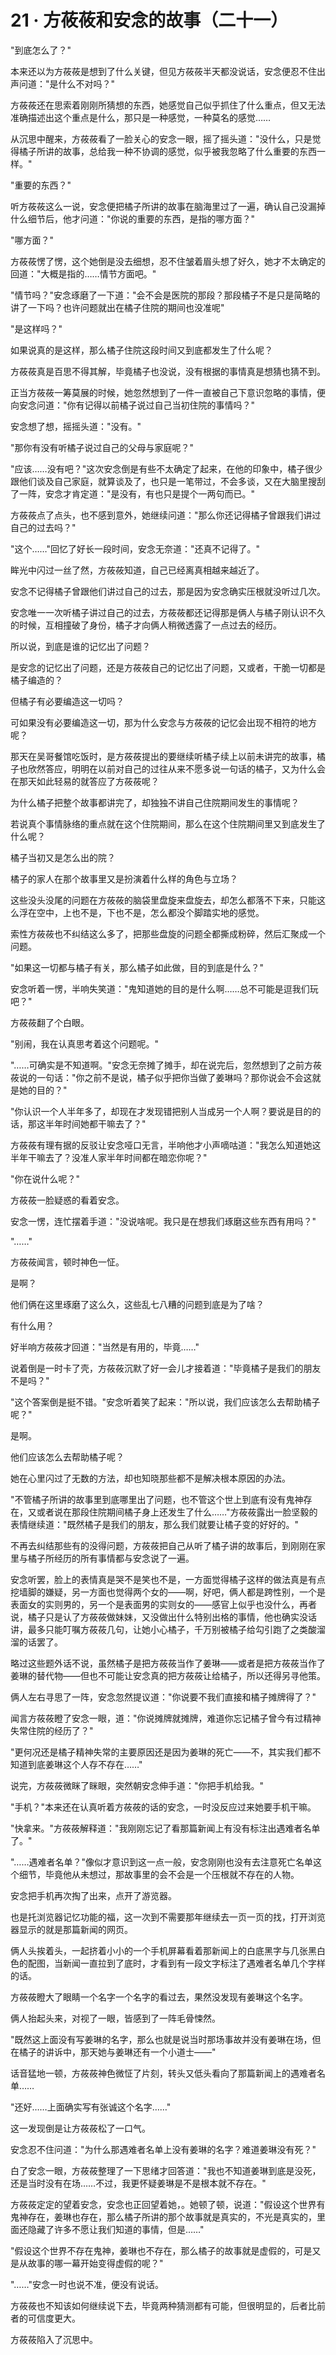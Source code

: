 <link rel="stylesheet" href="../../styles/text.css" />
<h1>21 · 方莜莜和安念的故事（二十一）</h1>

"到底怎么了？"

本来还以为方莜莜是想到了什么关键，但见方莜莜半天都没说话，安念便忍不住出声问道："是什么不对吗？"

方莜莜还在思索着刚刚所猜想的东西，她感觉自己似乎抓住了什么重点，但又无法准确描述出这个重点是什么，那只是一种感觉，一种莫名的感觉……

从沉思中醒来，方莜莜看了一脸关心的安念一眼，摇了摇头道："没什么，只是觉得橘子所讲的故事，总给我一种不协调的感觉，似乎被我忽略了什么重要的东西一样。"

"重要的东西？"

听方莜莜这么一说，安念便把橘子所讲的故事在脑海里过了一遍，确认自己没漏掉什么细节后，他才问道："你说的重要的东西，是指的哪方面？"

"哪方面？"

方莜莜愣了愣，这个她倒是没去细想，忍不住皱着眉头想了好久，她才不太确定的回道："大概是指的……情节方面吧。"

"情节吗？"安念琢磨了一下道："会不会是医院的那段？那段橘子不是只是简略的讲了一下吗？也许问题就出在橘子住院的期间也没准呢"

"是这样吗？"

如果说真的是这样，那么橘子住院这段时间又到底都发生了什么呢？

方莜莜真是百思不得其解，毕竟橘子也没说，没有根据的事情真是想猜也猜不到。

正当方莜莜一筹莫展的时候，她忽然想到了一件一直被自己下意识忽略的事情，便向安念问道："你有记得以前橘子说过自己当初住院的事情吗？"

安念想了想，摇摇头道："没有。"

"那你有没有听橘子说过自己的父母与家庭呢？"

"应该……没有吧？"这次安念倒是有些不太确定了起来，在他的印象中，橘子很少跟他们谈及自己家庭，就算谈及了，也只是一笔带过，不会多谈，又在大脑里搜刮了一阵，安念才肯定道："是没有，有也只是提个一两句而已。"

方莜莜点了点头，也不感到意外，她继续问道："那么你还记得橘子曾跟我们讲过自己的过去吗？"

"这个……"回忆了好长一段时间，安念无奈道："还真不记得了。"

眸光中闪过一丝了然，方莜莜知道，自己已经离真相越来越近了。

安念不记得橘子曾跟他们讲过自己的过去，那是因为安念确实压根就没听过几次。

安念唯一一次听橘子讲过自己的过去，方莜莜都还记得那是俩人与橘子刚认识不久的时候，互相撞破了身份，橘子才向俩人稍微透露了一点过去的经历。

所以说，到底是谁的记忆出了问题？

是安念的记忆出了问题，还是方莜莜自己的记忆出了问题，又或者，干脆一切都是橘子编造的？

但橘子有必要编造这一切吗？

可如果没有必要编造这一切，那为什么安念与方莜莜的记忆会出现不相符的地方呢？

那天在吴哥餐馆吃饭时，是方莜莜提出的要继续听橘子续上以前未讲完的故事，橘子也欣然答应，明明在以前对自己的过往从来不愿多说一句话的橘子，又为什么会在那天如此轻易的就答应了方莜莜呢？

为什么橘子把整个故事都讲完了，却独独不讲自己住院期间发生的事情呢？

若说真个事情脉络的重点就在这个住院期间，那么在这个住院期间里又到底发生了什么呢？

橘子当初又是怎么出的院？

橘子的家人在那个故事里又是扮演着什么样的角色与立场？

这些没头没尾的问题在方莜莜的脑袋里盘旋来盘旋去，却怎么都落不下来，只能这么浮在空中，上也不是，下也不是，怎么都没个脚踏实地的感觉。

索性方莜莜也不纠结这么多了，把那些盘旋的问题全都撕成粉碎，然后汇聚成一个问题。

"如果这一切都与橘子有关，那么橘子如此做，目的到底是什么？"

安念听着一愣，半响失笑道："鬼知道她的目的是什么啊……总不可能是逗我们玩吧？"

方莜莜翻了个白眼。

"别闹，我在认真思考着这个问题呢。"

"……可确实是不知道啊。"安念无奈摊了摊手，却在说完后，忽然想到了之前方莜莜说的一句话："你之前不是说，橘子似乎把你当做了姜琳吗？那你说会不会这就是她的目的？"

"你认识一个人半年多了，却现在才发现错把别人当成另一个人啊？要说是目的的话，那这半年时间她都干嘛去了？"

方莜莜有理有据的反驳让安念哑口无言，半响他才小声嘀咕道："我怎么知道她这半年干嘛去了？没准人家半年时间都在暗恋你呢？"

"你在说什么呢？"

方莜莜一脸疑惑的看着安念。

安念一愣，连忙摆着手道："没说啥呢。我只是在想我们琢磨这些东西有用吗？"

"……"

方莜莜闻言，顿时神色一怔。

是啊？

他们俩在这里琢磨了这么久，这些乱七八糟的问题到底是为了啥？

有什么用？

好半响方莜莜才回道："当然是有用的，毕竟……"

说着倒是一时卡了壳，方莜莜沉默了好一会儿才接着道："毕竟橘子是我们的朋友不是吗？"

"这个答案倒是挺不错。"安念听着笑了起来："所以说，我们应该怎么去帮助橘子呢？"

是啊。

他们应该怎么去帮助橘子呢？

她在心里闪过了无数的方法，却也知晓那些都不是解决根本原因的办法。

"不管橘子所讲的故事里到底哪里出了问题，也不管这个世上到底有没有鬼神存在，又或者说在那段住院期间橘子身上还发生了什么……"方莜莜露出一脸坚毅的表情继续道："既然橘子是我们的朋友，那么我们就要让橘子变的好好的。"

不再去纠结那些有的没得问题，方莜莜把自己从听了橘子讲的故事后，到刚刚在家里与橘子所经历的所有事情都与安念说了一遍。

安念听罢，脸上的表情真是哭不是笑也不是，一方面觉得橘子这样的做法真是有点挖墙脚的嫌疑，另一方面也觉得两个女的——啊，好吧，俩人都是跨性别，一个是表面女的实则男的，另一个是表面男的实则女的——感官上似乎也没什么，再者说，橘子只是认了方莜莜做妹妹，又没做出什么特别出格的事情，他也确实没话讲，最多只能叮嘱方莜莜几句，让她小心橘子，千万别被橘子给勾引跑了之类酸溜溜的话罢了。

略过这些题外话不说，虽然橘子是把方莜莜当作了姜琳——或者是把方莜莜当作了姜琳的替代物——但也不可能让安念真的把方莜莜让给橘子，所以还得另寻他策。

俩人左右寻思了一阵，安念忽然提议道："你说要不我们直接和橘子摊牌得了？"

闻言方莜莜瞪了安念一眼，道："你说摊牌就摊牌，难道你忘记橘子曾今有过精神失常住院的经历了？"

"更何况还是橘子精神失常的主要原因还是因为姜琳的死亡——不，其实我们都不知道到底姜琳这个人存不存在……"

说完，方莜莜微眯了眯眼，突然朝安念伸手道："你把手机给我。"

"手机？"本来还在认真听着方莜莜的话的安念，一时没反应过来她要手机干嘛。

"快拿来。"方莜莜解释道："我刚刚忘记了看那篇新闻上有没有标注出遇难者名单了。"

"……遇难者名单？"像似才意识到这一点一般，安念刚刚也没有去注意死亡名单这个细节，毕竟他从未想过，那故事里的会不会是一个压根就不存在的人物。

安念把手机再次掏了出来，点开了游览器。

也是托浏览器记忆功能的福，这一次到不需要那年继续去一页一页的找，打开浏览器显示的就是那篇新闻的网页。

俩人头挨着头，一起挤着小小的一个手机屏幕看着那新闻上的白底黑字与几张黑白色的配图，当新闻一直拉到了底时，才看到有一段文字标注了遇难者名单几个字样的话。

方莜莜瞪大了眼睛一个名字一个名字的看过去，果然没发现有姜琳这个名字。

俩人抬起头来，对视了一眼，皆感到了一阵毛骨悚然。

"既然这上面没有写姜琳的名字，那么也就是说当时那场事故并没有姜琳在场，但在橘子的讲诉中，那天她与姜琳还有一个小道士——"

话音猛地一顿，方莜莜神色微怔了片刻，转头又低头看向了那篇新闻上的遇难者名单……

"还好……上面确实写有张诚这个名字……"

这一发现倒是让方莜莜松了一口气。

安念忍不住问道："为什么那遇难者名单上没有姜琳的名字？难道姜琳没有死？"

白了安念一眼，方莜莜整理了一下思绪才回答道："我也不知道姜琳到底是没死，还是当时没有在场……不过，我更怀疑姜琳是不是根本就不存在。"

方莜莜定定的望着安念，安念也正回望着她，。她顿了顿，说道："假设这个世界有鬼神存在，姜琳也存在，那么橘子所讲的那个故事就是真实的，不光是真实的，里面还隐藏了许多不愿让我们知道的事情，但是……"

"假设这个世界不存在鬼神，姜琳也不存在，那么橘子的故事就是虚假的，可是又是从故事的哪一幕开始变得虚假的呢？"

"……"安念一时也说不准，便没有说话。

方莜莜也不知该如何继续说下去，毕竟两种猜测都有可能，但很明显的，后者比前者的可信度更大。

方莜莜陷入了沉思中。
